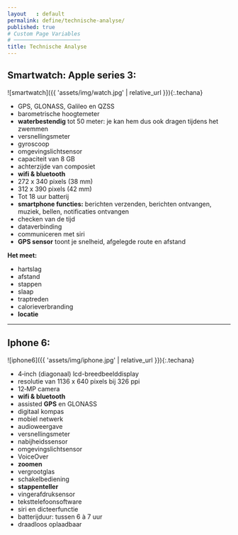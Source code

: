 ```yaml
---
layout   : default
permalink: define/technische-analyse/
published: true
# Custom Page Variables
# ─────────────────────
title: Technische Analyse
---
```


## Smartwatch: Apple series 3:
![smartwatch]({{ 'assets/img/watch.jpg' | relative_url }}){:.techana}

- GPS, GLONASS, Galileo en QZSS
- barometrische hoogtemeter
- **waterbestendig** tot 50 meter: je kan hem dus ook dragen tijdens het zwemmen
- versnellings­meter
- gyroscoop
- omgevings­licht­sensor
- capaciteit van 8 GB
- achterzijde van composiet
- **wifi & bluetooth**
- 272 x 340 pixels (38 mm)
- 312 x 390 pixels (42 mm)
- Tot 18 uur batterij
- **smartphone functies:** berichten verzenden, berichten ontvangen, muziek, bellen, notificaties ontvangen
- checken van de tijd
- dataverbinding
- communiceren met siri
- **GPS sensor** toont je snelheid, afgelegde route en afstand

**Het meet:**
- hartslag
- afstand
- stappen
- slaap
- traptreden
- calorieverbranding
- **locatie**

--------------
## Iphone 6:
![iphone6]({{ 'assets/img/iphone.jpg' | relative_url }}){:.techana}

- 4‑inch (diagonaal) lcd-breedbeeld­display
- resolutie van 1136 x 640 pixels bij 326 ppi
- 12‑MP camera
- **wifi & bluetooth**
- assisted **GPS** en GLONASS
- digitaal kompas
- mobiel netwerk
- audioweergave
- versnellingsmeter
- nabijheidssensor
- omgevingslichtsensor
- VoiceOver
- **zoomen**
- vergrootglas
- schakelbediening
- **stappenteller**
- vingerafdruksensor
- teksttelefoon­software
- siri en dicteerfunctie
- batterijduur: tussen 6 à 7 uur
- draadloos oplaadbaar

